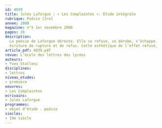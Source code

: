```yaml
---
id: 4039
title: Jules Laforgue : « Les Complaintes ». Étude intégrale
rubrique: Poésie [1re]
annee: 2000
magazine: n°5 1er novembre 2000
pages: 26
description: 
  La poésie de Laforgue déroute. Elle se refuse, se dérobe, s’échappe. On a du mal à la comprendre, même à la sentir. On y cherche en vain des lignes mélodiques continues, des épanchements lyriques personnels, des référents thématiques classiques. Le discours critique moderne n’a pas éludé cette difficulté d’approche et s’est efforcé de donner un nom, assorti parfois d’une description, à cette
  écriture de rupture et de refus. Cette esthétique de l’effet refusé, de la déviation, de la retenue aussi, cet article propose de lui donner le nom d’« oblique » et de chercher des exemples de sa mise en œuvre dans « Les Complaintes ».
article_pdf: 4039.pdf
revue: L’école des lettres des lycées
auteurs:
- Yves Stalloni
disciplines:
- lettres
niveau_etudes:
- première
oeuvres:
- Les Complaintes
ecrivains:
- Jules Laforgue
programmes:
- objet d’étude - poésie
siecles:
- 19e siècle
---
```


